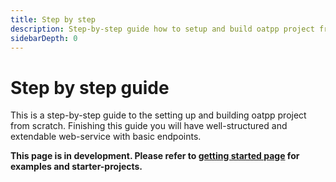 ```yaml
---
title: Step by step
description: Step-by-step guide how to setup and build oatpp project from scratch.
sidebarDepth: 0
---
```


# Step by step guide <seo/>

This is a step-by-step guide to the setting up and building oatpp project from scratch.
Finishing this guide you will have well-structured and extendable web-service with basic endpoints.

**This page is in development. Please refer to [getting started page](/docs/start/) for examples and starter-projects.**
